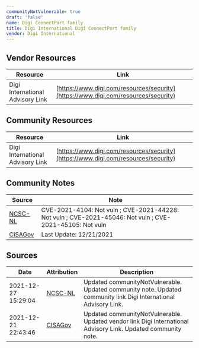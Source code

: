 ```yaml
---
communityNotVulnerable: true
draft: 'false'
name: Digi ConnectPort family
title: Digi International Digi ConnectPort family
vendor: Digi International
---
```


## Vendor Resources
| Resource | Link |
| --- | --- |
| Digi International Advisory Link | [https://www.digi.com/resources/security](https://www.digi.com/resources/security) |

## Community Resources
| Resource | Link |
| --- | --- |
| Digi International Advisory Link | [https://www.digi.com/resources/security](https://www.digi.com/resources/security) |

## Community Notes
| Source | Note |
| --- | --- |
| [NCSC-NL](https://github.com/NCSC-NL/log4shell/blob/main/software/README.md) | CVE-2021-4104: Not vuln ; CVE-2021-44228: Not vuln ; CVE-2021-45046: Not vuln ; CVE-2021-45105: Not vuln </ul> |
| [CISAGov](https://raw.githubusercontent.com/cisagov/log4j-affected-db/develop/README.md) | Last Update: 12/21/2021 |

## Sources
| Date | Attribution | Description |
| --- | --- | --- |
| 2021-12-27 15:29:04 | [NCSC-NL](https://github.com/NCSC-NL/log4shell/blob/main/software/README.md) | Updated communityNotVulnerable. Updated community note. Updated community link Digi International Advisory Link.  |
| 2021-12-21 22:43:46 | [CISAGov](https://raw.githubusercontent.com/cisagov/log4j-affected-db/develop/README.md) | Updated communityNotVulnerable. Updated vendor link Digi International Advisory Link. Updated community note.  |
